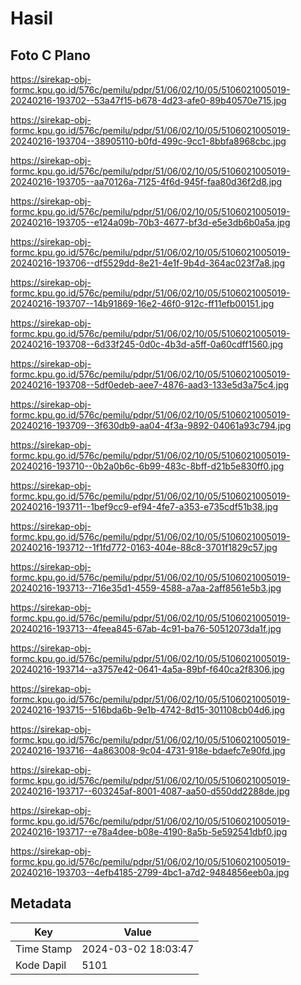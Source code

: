 # Hasil

## Foto C Plano

https://sirekap-obj-formc.kpu.go.id/576c/pemilu/pdpr/51/06/02/10/05/5106021005019-20240216-193702--53a47f15-b678-4d23-afe0-89b40570e715.jpg

https://sirekap-obj-formc.kpu.go.id/576c/pemilu/pdpr/51/06/02/10/05/5106021005019-20240216-193704--38905110-b0fd-499c-9cc1-8bbfa8968cbc.jpg

https://sirekap-obj-formc.kpu.go.id/576c/pemilu/pdpr/51/06/02/10/05/5106021005019-20240216-193705--aa70126a-7125-4f6d-945f-faa80d36f2d8.jpg

https://sirekap-obj-formc.kpu.go.id/576c/pemilu/pdpr/51/06/02/10/05/5106021005019-20240216-193705--e124a09b-70b3-4677-bf3d-e5e3db6b0a5a.jpg

https://sirekap-obj-formc.kpu.go.id/576c/pemilu/pdpr/51/06/02/10/05/5106021005019-20240216-193706--df5529dd-8e21-4e1f-9b4d-364ac023f7a8.jpg

https://sirekap-obj-formc.kpu.go.id/576c/pemilu/pdpr/51/06/02/10/05/5106021005019-20240216-193707--14b91869-16e2-46f0-912c-ff11efb00151.jpg

https://sirekap-obj-formc.kpu.go.id/576c/pemilu/pdpr/51/06/02/10/05/5106021005019-20240216-193708--6d33f245-0d0c-4b3d-a5ff-0a60cdff1560.jpg

https://sirekap-obj-formc.kpu.go.id/576c/pemilu/pdpr/51/06/02/10/05/5106021005019-20240216-193708--5df0edeb-aee7-4876-aad3-133e5d3a75c4.jpg

https://sirekap-obj-formc.kpu.go.id/576c/pemilu/pdpr/51/06/02/10/05/5106021005019-20240216-193709--3f630db9-aa04-4f3a-9892-04061a93c794.jpg

https://sirekap-obj-formc.kpu.go.id/576c/pemilu/pdpr/51/06/02/10/05/5106021005019-20240216-193710--0b2a0b6c-6b99-483c-8bff-d21b5e830ff0.jpg

https://sirekap-obj-formc.kpu.go.id/576c/pemilu/pdpr/51/06/02/10/05/5106021005019-20240216-193711--1bef9cc9-ef94-4fe7-a353-e735cdf51b38.jpg

https://sirekap-obj-formc.kpu.go.id/576c/pemilu/pdpr/51/06/02/10/05/5106021005019-20240216-193712--1f1fd772-0163-404e-88c8-3701f1829c57.jpg

https://sirekap-obj-formc.kpu.go.id/576c/pemilu/pdpr/51/06/02/10/05/5106021005019-20240216-193713--716e35d1-4559-4588-a7aa-2aff8561e5b3.jpg

https://sirekap-obj-formc.kpu.go.id/576c/pemilu/pdpr/51/06/02/10/05/5106021005019-20240216-193713--4feea845-67ab-4c91-ba76-50512073da1f.jpg

https://sirekap-obj-formc.kpu.go.id/576c/pemilu/pdpr/51/06/02/10/05/5106021005019-20240216-193714--a3757e42-0641-4a5a-89bf-f640ca2f8306.jpg

https://sirekap-obj-formc.kpu.go.id/576c/pemilu/pdpr/51/06/02/10/05/5106021005019-20240216-193715--516bda6b-9e1b-4742-8d15-301108cb04d6.jpg

https://sirekap-obj-formc.kpu.go.id/576c/pemilu/pdpr/51/06/02/10/05/5106021005019-20240216-193716--4a863008-9c04-4731-918e-bdaefc7e90fd.jpg

https://sirekap-obj-formc.kpu.go.id/576c/pemilu/pdpr/51/06/02/10/05/5106021005019-20240216-193717--603245af-8001-4087-aa50-d550dd2288de.jpg

https://sirekap-obj-formc.kpu.go.id/576c/pemilu/pdpr/51/06/02/10/05/5106021005019-20240216-193717--e78a4dee-b08e-4190-8a5b-5e592541dbf0.jpg

https://sirekap-obj-formc.kpu.go.id/576c/pemilu/pdpr/51/06/02/10/05/5106021005019-20240216-193703--4efb4185-2799-4bc1-a7d2-9484856eeb0a.jpg


## Metadata

| Key        | Value               |
| ---------- | ------------------- |
| Time Stamp | 2024-03-02 18:03:47 |
| Kode Dapil | 5101                |



